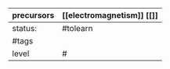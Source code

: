 | precursors | [[electromagnetism]] [[]] |
| ---------- | ------------------------- |
| status:    | #tolearn                  |
| #tags      |                           |
| level      | #                         |
